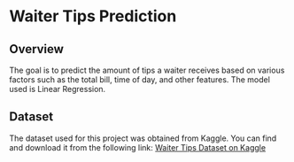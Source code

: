 # Waiter Tips Prediction

## Overview

The goal is to predict the amount of tips a waiter receives based on various factors such as the total bill, time of day, and other features.
The model used is Linear Regression.

## Dataset

The dataset used for this project was obtained from Kaggle. You can find and download it from the following link:
[Waiter Tips Dataset on Kaggle](https://www.kaggle.com/datasets/jsphyg/tipping)

